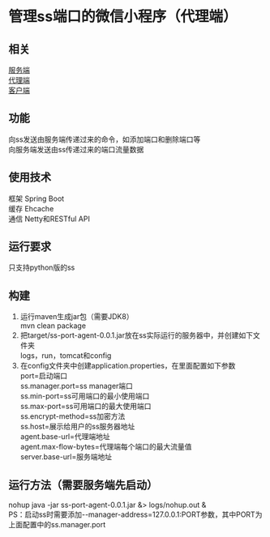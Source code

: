# 管理ss端口的微信小程序（代理端）  
## 相关  
[服务端](https://github.com/hpq86zllw/ss-port-server)  
[代理端](https://github.com/hpq86zllw/ss-port-agent)  
[客户端](https://github.com/hpq86zllw/ss-port-client)  
## 功能  
向ss发送由服务端传递过来的命令，如添加端口和删除端口等  
向服务端发送由ss传递过来的端口流量数据  
## 使用技术  
框架 Spring Boot  
缓存 Ehcache  
通信 Netty和RESTful API  
## 运行要求  
只支持python版的ss  
## 构建  
1. 运行maven生成jar包（需要JDK8）  
mvn clean package  
2. 把target/ss-port-agent-0.0.1.jar放在ss实际运行的服务器中，并创建如下文件夹  
logs，run，tomcat和config  
3. 在config文件夹中创建application.properties，在里面配置如下参数  
port=启动端口  
ss.manager.port=ss manager端口  
ss.min-port=ss可用端口的最小使用端口  
ss.max-port=ss可用端口的最大使用端口  
ss.encrypt-method=ss加密方法  
ss.host=展示给用户的ss服务器地址  
agent.base-url=代理端地址  
agent.max-flow-bytes=代理端每个端口的最大流量值  
server.base-url=服务端地址  
## 运行方法（需要服务端先启动）  
nohup java -jar ss-port-agent-0.0.1.jar &> logs/nohup.out &  
PS：启动ss时需要添加--manager-address=127.0.0.1:PORT参数，其中PORT为上面配置中的ss.manager.port  